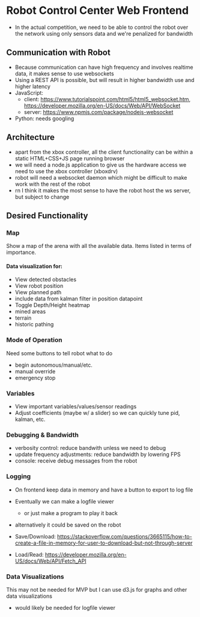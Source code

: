# Robot Control Center Web Frontend
- In the actual competition, we need to be able to control the robot over the network using only sensors data and we're penalized for bandwidth

## Communication with Robot
- Because communication can have high frequency and involves realtime data, it makes sense to use websockets
- Using a REST API is possible, but will result in higher bandwidth use and higher latency
- JavaScript:
  - client: https://www.tutorialspoint.com/html5/html5_websocket.htm, https://developer.mozilla.org/en-US/docs/Web/API/WebSocket
  - server: https://www.npmjs.com/package/nodejs-websocket
- Python: needs googling

## Architecture
- apart from the xbox controller, all the client functionality can be within a static HTML+CSS+JS page running browser
- we will need a node.js application to give us the hardware access we need to use the xbox controller (xboxdrv) 
- robot will need a websocket daemon which might be difficult to make work with the rest of the robot
- rn I think it makes the most sense to have the robot host the ws server, but subject to change

## Desired Functionality
### Map
Show a map of the arena with all the available data. Items listed in terms of importance.
#### Data visualization for: 
- View detected obstacles
- View robot position
- View planned path
- include data from kalman filter in position datapoint
- Toggle Depth/Height heatmap
- mined areas
- terrain
- historic pathing

### Mode of Operation
Need some buttons to tell robot what to do
- begin autonomous/manual/etc.
- manual override
- emergency stop

### Variables
- View important variables/values/sensor readings
- Adjust coefficients (maybe w/ a slider) so we can quickly tune pid, kalman, etc.

### Debugging & Bandwidth
- verbosity control: reduce bandwith unless we need to debug
- update frequency adjustments: reduce bandwidth by lowering FPS
- console: receive debug messages from the robot

### Logging
- On frontend keep data in memory and have a button to export to log file
- Eventually we can make a logfile viewer
  - or just make a program to play it back
- alternatively it could be saved on the robot

- Save/Download: https://stackoverflow.com/questions/3665115/how-to-create-a-file-in-memory-for-user-to-download-but-not-through-server
- Load/Read: https://developer.mozilla.org/en-US/docs/Web/API/Fetch_API

### Data Visualizations
This may not be needed for MVP but I can use d3.js for graphs and other data visualizations
- would likely be needed for logfile viewer
